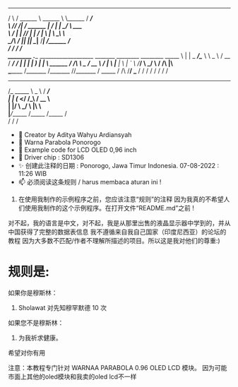 
 __      ____________            _________________ __________  ________             
/  \    /  \______   \           \______   \      \\______   \/  _____/             
\   \/\/   /|     ___/   ______   |     ___/   |   \|       _/   \  ___             
 \        / |    |      /_____/   |    |  /    |    \    |   \    \_\  \            
  \__/\  /  |____|                |____|  \____|__  /____|_  /\______  /            
       \/                                         \/       \/        \/             
________  .____     ___________________              _______      ________  ________
\_____  \ |    |    \_   _____/\______ \             \   _  \    /   __   \/  _____/
 /   |   \|    |     |    __)_  |    |  \    ______  /  /_\  \   \____    /   __  \ 
/    |    \    |___  |        \ |    `   \  /_____/  \  \_/   \     /    /\  |__\  \
\_______  /_______ \/_______  //_______  /            \_____  / /\ /____/  \_____  /
        \/        \/        \/         \/                   \/  \/               \/ 
 ____________ _______    ________                                                   
/_   \_____  \\   _  \  /  _____/                                                   
 |   | _(__  </  /_\  \/   __  \                                                    
 |   |/       \  \_/   \  |__\  \                                                   
 |___/______  /\_____  /\_____  /                                                   
            \/       \/       \/                                                    

- 👋 Creator by Aditya Wahyu Ardiansyah
- 👀 Warna Parabola Ponorogo
- 🌱 Example code for LCD OLED 0,96 inch
- 💞️ Driver chip : SD1306
- ✨ 创建此注释的日期 : Ponorogo, Jawa Timur Indonesia. 07-08-2022 : 11:26 WIB
- 📫 必须阅读这条规则 / harus membaca aturan ini !

1. 在使用我制作的示例程序之前，您应该注意“规则”的注释
因为我真的不希望人们使用我制作的这个示例程序。在打开文件“README.md”之前 !

对不起，我的语言是中文，对不起，我是从那里出售的液晶显示器中学到的，并从中国获得了完整的数据表信息
我不遵循来自我自己国家（印度尼西亚）的论坛的教程
因为大多数不匹配/作者不理解所描述的项目。所以这是我对他们的尊重:)

规则是:
======

如果你是穆斯林：
1. Sholawat 对先知穆罕默德 10 次

如果您不是穆斯林：
1. 为我祈求健康。


希望对你有用

注意：本教程专门针对 WARNAA PARABOLA 0.96 OLED LCD 模块。
因为可能市面上其他的oled模块和我卖的oled lcd不一样
